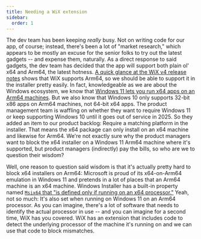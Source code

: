 ```yaml
---
title: Needing a WiX extension
sidebar:
  order: 1
---
```


The dev team has been keeping _really_ busy. Not on writing code for our app, of course; instead, there's been a lot of "market research," which appears to be mostly an excuse for the senior folks to try out the latest gadgets -- and expense them, naturally. As a direct response to said gadgets, the dev team has decided that the app will support both plain ol' x64 and Arm64, the latest hotness. [A quick glance at the WiX v4 release notes](https://wixtoolset.org/docs/releasenotes/#platforms) shows that WiX supports Arm64, so we should be able to support it in the installer pretty easily. In fact, knowledgeable as we are about the Windows ecosystem, we know that [Windows 11 lets you run x64 apps on an Arm64 machines](https://learn.microsoft.com/en-us/windows/arm/add-arm-support). But we also know that Windows 10 only supports 32-bit x86 apps on Arm64 machines, not 64-bit x64 apps. The product management team is waffling on whether they want to require Windows 11 or keep supporting Windows 10 until it goes out of service in 2025. So they added an item to our product backlog: Require a matching platform in the installer. That means the x64 package can only install on an x64 machine and likewise for Arm64. We're not exactly sure why the product managers want to block the x64 installer on a Windows 11 Arm64 machine where it's supported, but product managers (indirectly) pay the bills, so who are we to question their wisdom?

Well, one reason to question said wisdom is that it's actually pretty hard to block x64 installers on Arm64: Microsoft is proud of its x64-on-Arm64 emulation in Windows 11 and pretends in a lot of places that an Arm64 machine is an x64 machine. Windows Installer has a built-in property named [`Msix64` that "is defined only if running on an x64 processor."](https://learn.microsoft.com/en-us/windows/win32/msi/msix64) Yeah, not so much: It's also set when running on Windows 11 on an Arm64 processor. As you can imagine, there's a lot of software that needs to identify the actual processor in use -- and you can imagine for a second time, WiX has you covered. WiX has an extension that includes code to detect the underlying processor of the machine it's running on and we can use that code to block mismatches.
